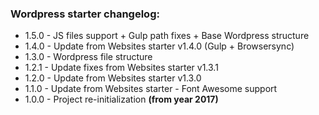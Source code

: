 ### Wordpress starter changelog:

* 1.5.0 - JS files support + Gulp path fixes + Base Wordpress structure
* 1.4.0 - Update from Websites starter v1.4.0 (Gulp + Browsersync)
* 1.3.0 - Wordpress file structure
* 1.2.1 - Update fixes from Websites starter v1.3.1
* 1.2.0 - Update from Websites starter v1.3.0
* 1.1.0 - Update from Websites starter - Font Awesome support
* 1.0.0 - Project re-initialization **(from year 2017)**